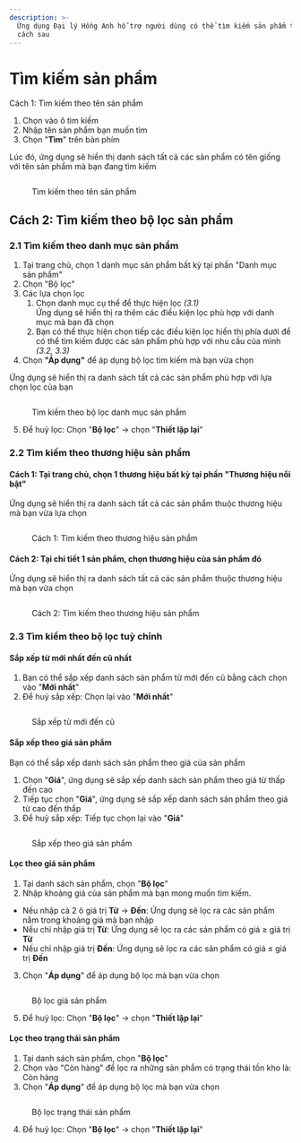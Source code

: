 ```yaml
---
description: >-
  Ứng dụng Đại lý Hồng Anh hỗ trợ người dùng có thể tìm kiếm sản phẩm theo những
  cách sau
---
```


# Tìm kiếm sản phẩm

Cách 1: Tìm kiếm theo tên sản phẩm

1. Chọn vào ô tìm kiếm
2. Nhập tên sản phẩm bạn muốn tìm
3. Chọn "**Tìm**" trên bàn phím&#x20;

Lúc đó, ứng dụng sẽ hiển thị danh sách tất cả các sản phẩm có tên giống với tên sản phẩm mà bạn đang tìm kiếm

<figure><img src="../.gitbook/assets/Tìm kiếm bằng tên sản phẩm.png" alt=""><figcaption><p>Tìm kiếm theo tên sản phẩm </p></figcaption></figure>

## Cách 2: Tìm kiếm theo bộ lọc sản phẩm

### 2.1 Tìm kiếm theo danh mục sản phẩm

1. Tại trang chủ, chọn 1 danh mục sản phẩm bất kỳ tại phần "Danh mục sản phẩm"
2. Chọn "Bộ lọc"
3. Các lựa chọn lọc
   1. Chọn danh mục cụ thể để thực hiện lọc _(3.1)_\
      Ứng dụng sẽ hiển thị ra thêm các điều kiện lọc phù hợp với danh mục mà bạn đã chọn
   2. Bạn có thể thực hiện chọn tiếp các điều kiện lọc hiển thị phía dưới để có thể tìm kiếm được các sản phẩm phù hợp với nhu cầu của mình _(3.2, 3.3)_
4. Chọn **"Áp dụng"** để áp dụng bộ lọc tìm kiếm mà bạn vừa chọn

Ứng dụng sẽ hiển thị ra danh sách tất cả các sản phẩm phù hợp với lựa chọn lọc của bạn

<figure><img src="../.gitbook/assets/TÌm kiếm theo bộ lọc.png" alt=""><figcaption><p>Tìm kiếm theo bộ lọc danh mục sản phẩm</p></figcaption></figure>

5. Để huỷ lọc: Chọn "**Bộ lọc**" -> chọn "**Thiết lập lại**"

### 2.2 Tìm kiếm theo thương hiệu sản phẩm

#### Cách 1: Tại trang chủ, chọn 1 thương hiệu bất kỳ tại phần "Thương hiệu nổi bật"

Ứng dụng sẽ hiển thị ra danh sách tất cả các sản phẩm thuộc thương hiệu mà bạn vừa lựa chọn

<figure><img src="../.gitbook/assets/TÌm kiếm theo bộ lọc_ Thương hiệu.png" alt=""><figcaption><p>Cách 1: Tìm kiếm theo thương hiệu sản phẩm</p></figcaption></figure>

#### Cách 2: Tại chi tiết 1 sản phẩm, chọn thương hiệu của sản phẩm đó

Ứng dụng sẽ hiển thị ra danh sách tất cả các sản phẩm thuộc thương hiệu mà bạn vừa chọn

<figure><img src="../.gitbook/assets/TÌm kiếm theo bộ lọc_ Thương hiệu1.png" alt=""><figcaption><p>Cách 2: Tìm kiếm theo thương hiệu sản phẩm</p></figcaption></figure>

### 2.3 Tìm kiếm theo bộ lọc tuỳ chỉnh

#### Sắp xếp từ mới nhất đến cũ nhất

1. Bạn có thể sắp xếp danh sách sản phẩm từ mới đến cũ bằng cách chọn vào "**Mới nhất**"
2. Để huỷ sắp xếp: Chọn lại vào "**Mới nhất**"

<figure><img src="../.gitbook/assets/TÌm kiếm theo bộ lọc_ Bộ lọc tuỳ chỉnh Mới.png" alt=""><figcaption><p>Sắp xếp từ mới đến cũ</p></figcaption></figure>

#### Sắp xếp theo giá sản phẩm

Bạn có thể sắp xếp danh sách sản phẩm theo giá của sản phẩm

1. Chọn "**Giá**", ứng dụng sẽ sắp xếp danh sách sản phẩm theo giá từ thấp đến cao
2. Tiếp tục chọn "**Giá**", ứng dụng sẽ sắp xếp danh sách sản phẩm theo giá từ cao đến thấp
3. Để huỷ sắp xếp: Tiếp tục chọn lại vào "**Giá**"&#x20;

<figure><img src="../.gitbook/assets/TÌm kiếm theo bộ lọc_ Bộ lọc tuỳ chỉnh giá.png" alt=""><figcaption><p>Sắp xếp theo giá sản phẩm</p></figcaption></figure>

#### Lọc theo giá sản phẩm

1. Tại danh sách sản phẩm, chọn "**Bộ lọc**"
2. Nhập khoảng giá của sản phẩm mà bạn mong muốn tìm kiếm.

* Nếu nhập cả 2 ô giá trị **Từ** -> **Đến**: Ứng dụng sẽ lọc ra các sản phẩm nằm trong khoảng giá mà bạn nhập&#x20;
* Nếu chỉ nhập giá trị **Từ**: Ứng dụng sẽ lọc ra các sản phẩm có giá  ≥ giá trị **Từ**
* Nếu chỉ nhập giá trị **Đến**: Ứng dụng sẽ lọc ra các sản phẩm có giá ≤ giá trị **Đến**

3. Chọn "**Áp dụng**" để áp dụng bộ lọc mà bạn vừa chọn

<figure><img src="../.gitbook/assets/TÌm kiếm theo bộ lọc_ Bộ lọc tuỳ chỉnh giá lọc.png" alt=""><figcaption><p>Bộ lọc giá sản phẩm</p></figcaption></figure>

5. Để huỷ lọc: Chọn "**Bộ lọc**" -> chọn "**Thiết lập lại**"

#### Lọc theo trạng thái sản phẩm

1. Tại danh sách sản phẩm, chọn "**Bộ lọc**"
2. Chọn vào "Còn hàng" để lọc ra những sản phẩm có trạng thái tồn kho là: Còn hàng
3. Chọn "**Áp dụng**" để áp dụng bộ lọc mà bạn vừa chọn

<figure><img src="../.gitbook/assets/TÌm kiếm theo bộ lọc_ Bộ lọc tuỳ chỉnh trạng thái sp.png" alt=""><figcaption><p>Bộ lọc trạng thái sản phẩm</p></figcaption></figure>

4. Để huỷ lọc: Chọn "**Bộ lọc**" -> chọn "**Thiết lập lại**"
